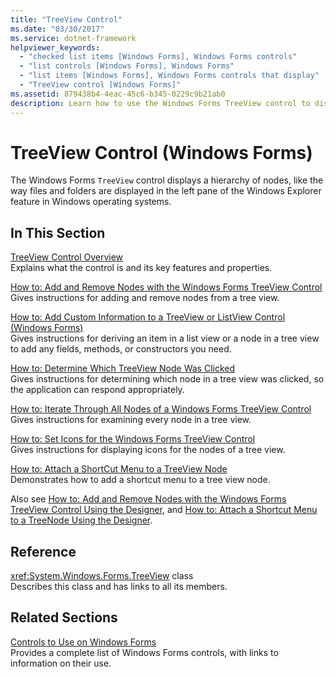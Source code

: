 ```yaml
---
title: "TreeView Control"
ms.date: "03/30/2017"
ms.service: dotnet-framework
helpviewer_keywords: 
  - "checked list items [Windows Forms], Windows Forms controls"
  - "list controls [Windows Forms], Windows Forms"
  - "list items [Windows Forms], Windows Forms controls that display"
  - "TreeView control [Windows Forms]"
ms.assetid: 879438b4-4eac-45c6-b345-0229c9b21ab0
description: Learn how to use the Windows Forms TreeView control to display a hierarchy of nodes, along with supporting links.
---
```

# TreeView Control (Windows Forms)

The Windows Forms `TreeView` control displays a hierarchy of nodes, like the way files and folders are displayed in the left pane of the Windows Explorer feature in Windows operating systems.  
  
## In This Section  

[TreeView Control Overview](treeview-control-overview-windows-forms.md)\
Explains what the control is and its key features and properties.  
  
[How to: Add and Remove Nodes with the Windows Forms TreeView Control](how-to-add-and-remove-nodes-with-the-windows-forms-treeview-control.md)\
Gives instructions for adding and remove nodes from a tree view.  
  
[How to: Add Custom Information to a TreeView or ListView Control (Windows Forms)](add-custom-information-to-a-treeview-or-listview-control-wf.md)\
Gives instructions for deriving an item in a list view or a node in a tree view to add any fields, methods, or constructors you need.  
  
[How to: Determine Which TreeView Node Was Clicked](how-to-determine-which-treeview-node-was-clicked-windows-forms.md)\
Gives instructions for determining which node in a tree view was clicked, so the application can respond appropriately.  
  
[How to: Iterate Through All Nodes of a Windows Forms TreeView Control](how-to-iterate-through-all-nodes-of-a-windows-forms-treeview-control.md)\
Gives instructions for examining every node in a tree view.  
  
[How to: Set Icons for the Windows Forms TreeView Control](how-to-set-icons-for-the-windows-forms-treeview-control.md)\
Gives instructions for displaying icons for the nodes of a tree view.  
  
[How to: Attach a ShortCut Menu to a TreeView Node](how-to-attach-a-shortcut-menu-to-a-treeview-node.md)\
Demonstrates how to add a shortcut menu to a tree view node.  

Also see [How to: Add and Remove Nodes with the Windows Forms TreeView Control Using the Designer](add-and-remove-nodes-with-wf-treeview-control-using-the-designer.md), and [How to: Attach a Shortcut Menu to a TreeNode Using the Designer](how-to-attach-a-shortcut-menu-to-a-treenode-using-the-designer.md).  
  
## Reference  

<xref:System.Windows.Forms.TreeView> class  
Describes this class and has links to all its members.  
  
## Related Sections  

[Controls to Use on Windows Forms](controls-to-use-on-windows-forms.md)\
Provides a complete list of Windows Forms controls, with links to information on their use.

